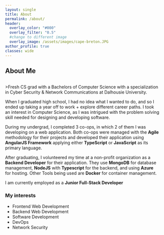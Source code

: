 ```yaml
---
layout: single
title: About
permalink: /about/
header:
  overlay_color: "#000"
  overlay_filter: "0.5"
  #change to different image
  overlay_image: /assets/images/cape-breton.JPG
author_profile: true
classes: wide
---
```


## About Me

<figure style="width: 30%; " class="align-right">
  <img src="{{ site.url }}{{ baseurl }}/assets/images/sunset.JPG" alt="">
</figure>
>Fresh CS grad with a Bachelors of Computer Science with a specialization in Cyber Security & Network Communications at Dalhousie University.

When I graduated high school, I had no idea what I wanted to do, and so I ended up taking a year off to work + explore different career paths. I took an interest in Computer Science, as I was intrigued with the problem solving skill needed for designing and developing software.

During my undergrad, I completed 3 co-ops, in which 2 of them I was developing on a web application. Both co-ops were managed with the **Agile** methodology for their projects and developed their application using **AngularJS Framework** applying either **TypeScript** or **JavaScript** as its primary language.

After graduating, I volunteered my time at a non-profit organization as a **Backend Developer** for their application. They use **MongoDB** for database management, **NodeJS** with **Typescript** for the backend, and using **Azure** for hosting. Other Tools being used are **Docker** for container management.

I am currently employed as a **Junior Full-Stack Developer**
### My interests

- Frontend Web Development
- Backend Web Development
- Software Development
- DevOps
- Network Security
